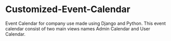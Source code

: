 # Customized-Event-Calendar
Event Calendar for company use made using Django and Python. This event calendar consist of two main views names Admin Calendar and User Calendar. 
